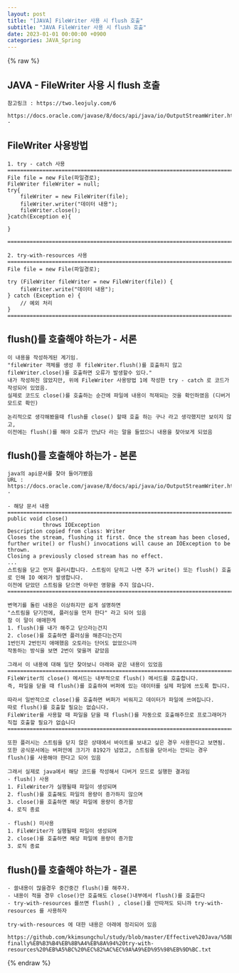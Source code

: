 ```yaml
---
layout: post
title: "[JAVA] FileWriter 사용 시 flush 호출"
subtitle: "JAVA FileWriter 사용 시 flush 호출"
date: 2023-01-01 00:00:00 +0900
categories: JAVA_Spring
---
```

{% raw %}
## JAVA - FileWriter 사용 시 flush 호출  
	참고링크 : https://two.leojuly.com/6  
		https://docs.oracle.com/javase/8/docs/api/java/io/OutputStreamWriter.html##close--  
  
## FileWriter 사용방법  
  
	1. try - catch 사용  
	==========================================================================  
	File file = new File(파일경로);  
	FileWriter fileWriter = null;  
	try{  
		fileWriter = new FileWriter(file);  
		fileWriter.writer("데이터 내용");  
		fileWriter.close();  
	}catch(Exception e){  
  
	}  
  
	==========================================================================  
  
	2. try-with-resources 사용  
	==========================================================================  
	File file = new File(파일경로);  
  
	try (FileWriter fileWriter = new FileWriter(file)) {  
		fileWriter.write("데이터 내용");  
	} catch (Exception e) {  
		// 예외 처리  
	}  
	==========================================================================  
  
## flush()를 호출해야 하는가 - 서론  
	이 내용을 작성하게된 계기임.  
	"fileWriter 객체를 생성 후 fileWriter.flush()를 호출하지 않고 fileWriter.close()를 호출하면 오류가 발생할수 있다."  
	내가 작성하진 않았지만, 위에 FileWriter 사용방법 1에 작성한 try - catch 로 코드가 작성되어 있었음.  
	실제로 코드도 close()를 호출하는 순간에 파일에 내용이 적재되는 것을 확인하였음 (디버거 모드로 확인)  
  
	논리적으로 생각해봤을때 flush를 close() 할때 호출 하는 구나 라고 생각했지만 보이지 않고,  
	이전에는 flush()를 해야 오류가 안났다 라는 말을 들었으니 내용을 찾아보게 되었음  
  
## flush()를 호출해야 하는가 - 본론  
	java의 api문서를 찾아 들어가봤음  
	URL : https://docs.oracle.com/javase/8/docs/api/java/io/OutputStreamWriter.html##close--  
  
	- 해당 문서 내용  
	==========================================================================  
	public void close()  
			   throws IOException  
	Description copied from class: Writer  
	Closes the stream, flushing it first. Once the stream has been closed, further write() or flush() invocations will cause an IOException to be thrown.  
	Closing a previously closed stream has no effect.  
	...  
	스트림을 닫고 먼저 플러시합니다. 스트림이 닫히고 나면 추가 write() 또는 flush() 호출로 인해 IO 예외가 발생합니다.  
	이전에 닫았던 스트림을 닫으면 아무런 영향을 주지 않습니다.  
	==========================================================================  
  
	변역기를 돌린 내용은 이상하지만 쉽게 설명하면  
	"스트림을 닫기전에, 플러싱을 먼저 한다" 라고 되어 있음  
	참 이 말이 애매한게  
	1. flush()를 내가 해주고 닫으라는건지  
	2. close()를 호출하면 플러싱을 해준다는건지  
	1번인지 2번인지 애매했음 오토라는 단어도 없었으니까  
	작동하는 방식을 보면 2번이 맞을꺼 같았음  
  
	그래서 이 내용에 대해 일단 찾아보니 아래와 같은 내용이 있었음  
	==========================================================================  
	FileWriter의 close() 메서드는 내부적으로 flush() 메서드를 호출합니다.  
	즉, 파일을 닫을 때 flush()를 호출하여 버퍼에 있는 데이터를 실제 파일에 쓰도록 합니다.  
  
	따라서 일반적으로 close()를 호출하면 버퍼가 비워지고 데이터가 파일에 쓰여집니다.  
	따로 flush()를 호출할 필요는 없습니다.  
	FileWriter를 사용할 때 파일을 닫을 때 flush()를 자동으로 호출해주므로 프로그래머가 직접 호출할 필요가 없습니다  
	==========================================================================  
  
	또한 플러시는 스트림을 닫지 않은 상태에서 바이트를 보내고 싶은 경우 사용한다고 보면됨.  
	또한 공식문서에는 버퍼안에 크기가 8192가 넘었고, 스트림을 닫아서는 안되는 경우 flush()를 사용해야 한다고 되어 있음  
  
	그래서 실제로 java에서 해당 코드를 작성해서 디버거 모드로 실행한 결과임  
	- flush() 사용  
	1. FileWriter가 실행될때 파일이 생성되며  
	2. flush()를 호출해도 파일의 용량이 증가하지 않으며  
	3. close()를 호출하면 해당 파일에 용량이 증가함  
	4. 로직 종료  
  
	- flush() 미사용  
	1. FileWriter가 실행될때 파일이 생성되며  
	2. close()를 호출하면 해당 파일에 용량이 증가함  
	3. 로직 종료  
  
## flush()를 호출해야 하는가 - 결론  
	- 쓸내용이 많을경우 중간중간 flush()를 해주자.  
	- 내용이 적을 경우 close()만 호출해도 close()내부에서 flush()를 호출한다  
	- try-with-resources 를쓰면 flush() , close()를 안따져도 되니까 try-with-resources 를 사용하자  
  
	try-with-resources 에 대한 내용은 아래에 정리되어 있음  
		https://github.com/kkimsungchul/study/blob/master/Effective%20Java/%5BEffective%20Java%5D%20%EC%B1%95%ED%84%B09.%20try-finally%EB%B3%B4%EB%8B%A4%EB%8A%94%20try-with-resources%20%EB%A5%BC%20%EC%82%AC%EC%9A%A9%ED%95%98%EB%9D%BC.txt  

{% endraw %}
